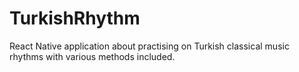 # TurkishRhythm

React Native application about practising on Turkish classical music rhythms with various methods included.
